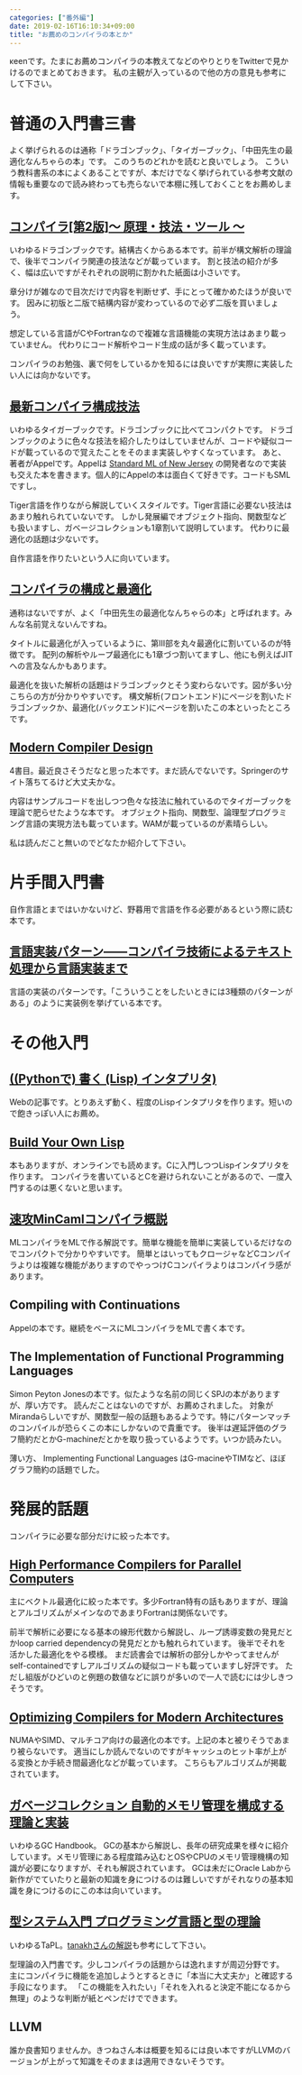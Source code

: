 ```yaml
---
categories: ["番外編"]
date: 2019-02-16T16:10:34+09:00
title: "お薦めのコンパイラの本とか"
---
```

κeenです。たまにお薦めコンパイラの本教えてなどのやりとりをTwitterで見かけるのでまとめておきます。
私の主観が入っているので他の方の意見も参考にして下さい。

<!--more-->

# 普通の入門書三書

よく挙げられるのは通称「ドラゴンブック」、「タイガーブック」、「中田先生の最適化なんちゃらの本」です。
このうちのどれかを読むと良いでしょう。
こういう教科書系の本によくあることですが、本だけでなく挙げられている参考文献の情報も重要なので読み終わっても売らないで本棚に残しておくことをお薦めします。

## [コンパイラ[第2版]～ 原理・技法・ツール ～](http://www.saiensu.co.jp/?page=book_details&ISBN=ISBN978-4-7819-1229-5&YEAR=2009)

いわゆるドラゴンブックです。結構古くからある本です。前半が構文解析の理論で、後半でコンパイラ関連の技法などが載っています。
割と技法の紹介が多く、幅は広いですがそれぞれの説明に割かれた紙面は小さいです。

章分けが雑なので目次だけで内容を判断せず、手にとって確かめたほうが良いです。
因みに初版と二版で結構内容が変わっているので必ず二版を買いましょう。

想定している言語がCやFortranなので複雑な言語機能の実現方法はあまり載っていません。
代わりにコード解析やコード生成の話が多く載っています。

コンパイラのお勉強、裏で何をしているかを知るには良いですが実際に実装したい人には向かないです。

## [最新コンパイラ構成技法](https://www.shoeisha.co.jp/book/detail/9784798114682)

いわゆるタイガーブックです。ドラゴンブックに比べてコンパクトです。
ドラゴンブックのように色々な技法を紹介したりはしていませんが、コードや疑似コードが載っているので覚えたことをそのまま実装しやすくなっています。
あと、著者がAppelです。Appelは [Standard ML of New Jersey](https://www.smlnj.org/) の開発者なので実装も交えた本を書きます。個人的にAppelの本は面白くて好きです。コードもSMLですし。

Tiger言語を作りながら解説していくスタイルです。Tiger言語に必要ない技法はあまり触れられていないです。
しかし発展編でオブジェクト指向、関数型なども扱いますし、ガベージコレクションも1章割いて説明しています。
代わりに最適化の話題は少ないです。

自作言語を作りたいという人に向いています。

## [コンパイラの構成と最適化](https://www.asakura.co.jp/books/isbn/978-4-254-12177-3/)

通称はないですが、よく「中田先生の最適化なんちゃらの本」と呼ばれます。みんな名前覚えないんですね。

タイトルに最適化が入っているように、第III部を丸々最適化に割いているのが特徴です。
配列の解析やループ最適化にも1章づつ割いてますし、他にも例えばJITへの言及なんかもあります。

最適化を抜いた解析の話題はドラゴンブックとそう変わらないです。図が多い分こちらの方が分かりやすいです。
構文解析(フロントエンド)にページを割いたドラゴンブックか、最適化(バックエンド)にページを割いたこの本といったところです。

## [Modern Compiler Design](https://www.springer.com/computer/swe/book/978-1-4614-4698-9)

4書目。最近良さそうだなと思った本です。まだ読んでないです。Springerのサイト落ちてるけど大丈夫かな。

内容はサンプルコードを出しつつ色々な技法に触れているのでタイガーブックを理論で肥らせたような本です。
オブジェクト指向、関数型、論理型プログラミング言語の実現方法も載っています。WAMが載っているのが素晴らしい。

私は読んだこと無いのでどなたか紹介して下さい。


# 片手間入門書

自作言語とまではいかないけど、野暮用で言語を作る必要があるという際に読む本です。

## [言語実装パターン――コンパイラ技術によるテキスト処理から言語実装まで](https://www.oreilly.co.jp/books/9784873115320/)

言語の実装のパターンです。「こういうことをしたいときには3種類のパターンがある」のように実装例を挙げている本です。


# その他入門

## [((Pythonで) 書く (Lisp) インタプリタ)](http://www.aoky.net/articles/peter_norvig/lispy.htm)

Webの記事です。とりあえず動く、程度のLispインタプリタを作ります。短いので飽きっぽい人にお薦め。

## [Build Your Own Lisp](http://www.buildyourownlisp.com/)

本もありますが、オンラインでも読めます。Cに入門しつつLispインタプリタを作ります。
コンパイラを書いているとCを避けられないことがあるので、一度入門するのは悪くないと思います。

## [速攻MinCamlコンパイラ概説](http://esumii.github.io/min-caml/)

MLコンパイラをMLで作る解説です。簡単な機能を簡単に実装しているだけなのでコンパクトで分かりやすいです。
簡単とはいってもクロージャなどCコンパイラよりは複雑な機能がありますのでやっつけCコンパイラよりはコンパイラ感があります。

## Compiling with Continuations

Appelの本です。継続をベースにMLコンパイラをMLで書く本です。

## The Implementation of Functional Programming Languages

Simon Peyton Jonesの本です。似たような名前の同じくSPJの本がありますが、厚い方です。
読んだことはないのですが、お薦めされました。
対象がMirandaらしいですが、関数型一般の話題もあるようです。特にパターンマッチのコンパイルが恐らくこの本にしかないので貴重です。
後半は遅延評価のグラフ簡約だとかG-machineだとかを取り扱っているようです。いつか読みたい。

薄い方、 Implementing Functional Languages はG-macineやTIMなど、ほぼグラフ簡約の話題でした。

# 発展的話題

コンパイラに必要な部分だけに絞った本です。

## [High Performance Compilers for Parallel Computers](https://www.pearson.com/us/higher-education/program/Wolfe-High-Performance-Compilers-for-Parallel-Computing/PGM186908.html)

主にベクトル最適化に絞った本です。多少Fortran特有の話もありますが、理論とアルゴリズムがメインなのであまりFortranは関係ないです。

前半で解析に必要になる基本の線形代数から解説し、ループ誘導変数の発見だとかloop carried dependencyの発見だとかも触れられています。
後半でそれを活かした最適化をやる模様。
まだ読書会では解析の部分しかやってませんがself-containedですしアルゴリズムの疑似コードも載っていますし好評です。
ただし組版がひどいのと例題の数値などに誤りが多いので一人で読むには少しきつそうです。

## [Optimizing Compilers for Modern Architectures](https://www.elsevier.com/books/optimizing-compilers-for-modern-architectures/allen/978-0-08-051324-9)

NUMAやSIMD、マルチコア向けの最適化の本です。上記の本と被りそうであまり被らないです。
適当にしか読んでないのですがキャッシュのヒット率が上がる変換とか手続き間最適化などが載っています。
こちらもアルゴリズムが掲載されています。

## [ガベージコレクション 自動的メモリ管理を構成する理論と実装](https://www.shoeisha.co.jp/book/detail/9784798134208)

いわゆるGC Handbook。
GCの基本から解説し、長年の研究成果を様々に紹介しています。メモリ管理にある程度踏み込むとOSやCPUのメモリ管理機構の知識が必要になりますが、それも解説されています。
GCは未だにOracle Labから新作がでていたりと最新の知識を身につけるのは難しいですがそれなりの基本知識を身につけるのにこの本は向いています。


## [型システム入門 プログラミング言語と型の理論](https://www.ohmsha.co.jp/book/9784274069116/)

いわゆるTaPL。[tanakhさんの解説](http://tanakh.jp/posts/2013-05-08-tapl.html)も参考にして下さい。

型理論の入門書です。少しコンパイラの話題からは逸れますが周辺分野です。
主にコンパイラに機能を追加しようとするときに「本当に大丈夫か」と確認する手段になります。
「この機能を入れたい」「それを入れると決定不能になるから無理」のような判断が紙とペンだけでできます。

## LLVM
誰か良書知りませんか。きつねさん本は概要を知るには良い本ですがLLVMのバージョンが上がって知識をそのままは適用できないそうです。
